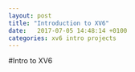 ```yaml
---
layout: post
title: "Introduction to XV6"
date:   2017-07-05 14:48:14 +0100
categories: xv6 intro projects
---
```


#Intro to XV6
